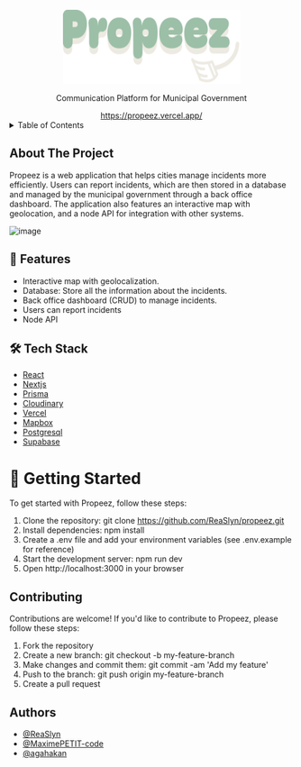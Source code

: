 <!-- PROJECT LOGO -->
<br />
<div align="center">
  <a href="https://github.com/ReaSlyn/propeez">
    <img src="public/images/logo.svg" alt="Logo" width="315" height="131">
  </a>
   <p align="center">
     Communication Platform for Municipal Government
   </p>
   <a targer='_blank' href='https://propeez.vercel.app/' align="center">
     https://propeez.vercel.app/
   </a>
</div>

<!-- TABLE OF CONTENTS -->
<details>
  <summary>Table of Contents</summary>
  <ol>
    <li><a href="#about-the-project">About the Project</a></li>
    <li><a href="#-features">Features</a></li>
    <li><a href="#%EF%B8%8F-tech-stack">Tech Stack</a></li>
    <li><a href="#-getting-started">Getting Started</a></li>
    <li><a href="#authors">Authors</a></li>
  </ol>
</details>

## About The Project

Propeez is a web application that helps cities manage incidents more efficiently. Users can report incidents, which are then stored in a database and managed by the municipal government through a back office dashboard. The application also features an interactive map with geolocation, and a node API for integration with other systems.

![image](https://user-images.githubusercontent.com/71853052/219608413-a750fe23-1fbf-4fb8-9745-62e444a7f779.png)

## 🧐 Features    
- Interactive map with geolocalization.
- Database: Store all the information about the incidents.
- Back office dashboard (CRUD) to manage incidents.
- Users can report incidents
- Node API

## 🛠️ Tech Stack

- [React](https://reactjs.org/)
- [Nextjs](https://nextjs.org/)
- [Prisma](https://www.prisma.io/)
- [Cloudinary](https://cloudinary.com/)
- [Vercel](https://vercel.com/)
- [Mapbox](https://www.mapbox.com/)
- [Postgresql](https://www.postgresql.org/)
- [Supabase](https://app.supabase.com/)

# 🚀 Getting Started

To get started with Propeez, follow these steps:

1. Clone the repository: git clone https://github.com/ReaSlyn/propeez.git
2. Install dependencies: npm install
3. Create a .env file and add your environment variables (see .env.example for reference)
4. Start the development server: npm run dev
5. Open http://localhost:3000 in your browser

## Contributing
Contributions are welcome! If you'd like to contribute to Propeez, please follow these steps:

1. Fork the repository
2. Create a new branch: git checkout -b my-feature-branch
3. Make changes and commit them: git commit -am 'Add my feature'
4. Push to the branch: git push origin my-feature-branch
5. Create a pull request

## Authors

- [@ReaSlyn](https://github.com/ReaSlyn)
- [@MaximePETIT-code](https://www.github.com/MaximePETIT-code)
- [@agahakan](https://www.github.com/agahakan)
        
